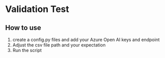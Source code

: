 
# Validation Test 

## How to use

1. create a config.py files and add your Azure Open AI keys and endpoint
2. Adjust the csv file path and your expectation
3. Run the script 